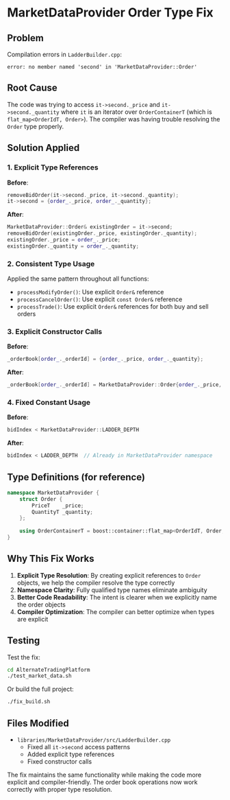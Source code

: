 # MarketDataProvider Order Type Fix

## Problem
Compilation errors in `LadderBuilder.cpp`:
```
error: no member named 'second' in 'MarketDataProvider::Order'
```

## Root Cause
The code was trying to access `it->second._price` and `it->second._quantity` where `it` is an iterator over `OrderContainerT` (which is `flat_map<OrderIdT, Order>`). The compiler was having trouble resolving the `Order` type properly.

## Solution Applied

### 1. Explicit Type References
**Before**:
```cpp
removeBidOrder(it->second._price, it->second._quantity);
it->second = {order_._price, order_._quantity};
```

**After**:
```cpp
MarketDataProvider::Order& existingOrder = it->second;
removeBidOrder(existingOrder._price, existingOrder._quantity);
existingOrder._price = order_._price;
existingOrder._quantity = order_._quantity;
```

### 2. Consistent Type Usage
Applied the same pattern throughout all functions:
- `processModifyOrder()`: Use explicit `Order&` reference
- `processCancelOrder()`: Use explicit `const Order&` reference  
- `processTrade()`: Use explicit `Order&` references for both buy and sell orders

### 3. Explicit Constructor Calls
**Before**:
```cpp
_orderBook[order_._orderId] = {order_._price, order_._quantity};
```

**After**:
```cpp
_orderBook[order_._orderId] = MarketDataProvider::Order{order_._price, order_._quantity};
```

### 4. Fixed Constant Usage
**Before**:
```cpp
bidIndex < MarketDataProvider::LADDER_DEPTH
```

**After**:
```cpp
bidIndex < LADDER_DEPTH  // Already in MarketDataProvider namespace
```

## Type Definitions (for reference)

```cpp
namespace MarketDataProvider {
    struct Order {
        PriceT    _price;
        QuantityT _quantity;
    };
    
    using OrderContainerT = boost::container::flat_map<OrderIdT, Order, ComparatorT, OrderPoolT>;
}
```

## Why This Fix Works

1. **Explicit Type Resolution**: By creating explicit references to `Order` objects, we help the compiler resolve the type correctly
2. **Namespace Clarity**: Fully qualified type names eliminate ambiguity
3. **Better Code Readability**: The intent is clearer when we explicitly name the order objects
4. **Compiler Optimization**: The compiler can better optimize when types are explicit

## Testing

Test the fix:
```bash
cd AlternateTradingPlatform
./test_market_data.sh
```

Or build the full project:
```bash
./fix_build.sh
```

## Files Modified

- `libraries/MarketDataProvider/src/LadderBuilder.cpp`
  - Fixed all `it->second` access patterns
  - Added explicit type references
  - Fixed constructor calls

The fix maintains the same functionality while making the code more explicit and compiler-friendly. The order book operations now work correctly with proper type resolution.